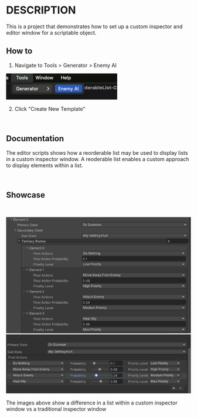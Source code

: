 # DESCRIPTION


This is a project that demonstrates how to set up a custom inspector and editor window for a scriptable object.


## How to
1) Navigate to Tools > Generator > Enemy AI

![](https://github.com/klazapp/UNITY-ReorderableList-CustomInspector/blob/main/Assets/Art/ToolWindow.png)

2) Click "Create New Template"

<br />

## Documentation

The editor scripts shows how a reorderable list may be used to display lists in a custom inspector window. A reoderable list enables a custom approach to display elements within a list.

<br />

## Showcase

<br />

![](https://github.com/klazapp/UNITY-ReorderableList-CustomInspector/blob/main/Assets/Art/TraditionalInspector.png)
![](https://github.com/klazapp/UNITY-ReorderableList-CustomInspector/blob/main/Assets/Art/CustomInspector.png)

The images above show a difference in a list within a custom inspector window vs a traditional inspector window

<br />
